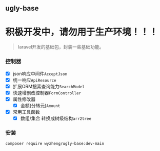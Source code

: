 ugly-base
------
# 积极开发中，请勿用于生产环境！！！

> laravel开发的基础包，封装一些基础功能。

### 控制器
- [x] json响应中间件`AcceptJson`
- [x] 统一响应`ApiResource`
- [x] 扩展ORM搜索查询能力`SearchModel`
- [x] 快速增删改控制器`FormController`
- [x] 属性修改器
  - [x] 金额(分转元)`Amount`
- [x] 常用工具函数
  - [x] 数组/集合 转换成树级结构`arr2tree`

### 安装
```shell
composer require wyzheng/ugly-base:dev-main
```
